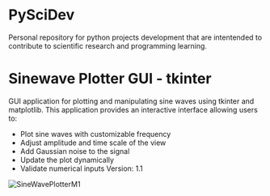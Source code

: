 # PySciDev
Personal repository for python projects development that are intentended to contribute to scientific research and programming learning.

# Sinewave Plotter GUI - tkinter
GUI application for plotting and manipulating sine waves using tkinter and matplotlib.
This application provides an interactive interface allowing users to:
- Plot sine waves with customizable frequency
- Adjust amplitude and time scale of the view
- Add Gaussian noise to the signal
- Update the plot dynamically
- Validate numerical inputs
Version: 1.1

![SineWavePlotterM1](https://github.com/user-attachments/assets/7a3a01e7-9f64-4ad5-80d8-381ba6680949)
